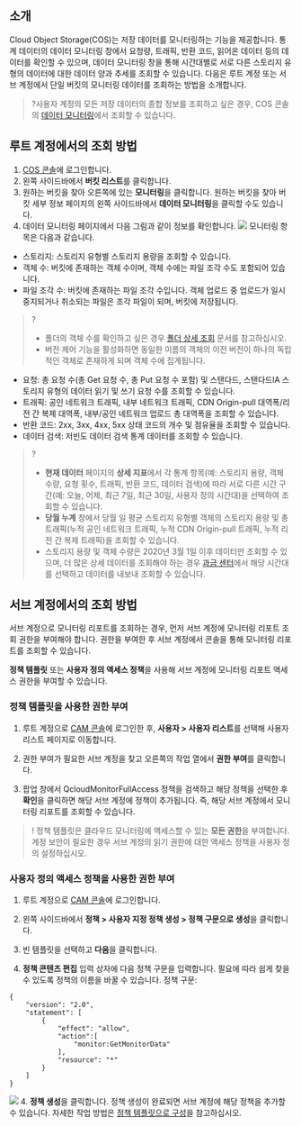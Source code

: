 ## 소개

Cloud Object Storage(COS)는 저장 데이터를 모니터링하는 기능을 제공합니다. 통계 데이터의 데이터 모니터링 창에서 요청량, 트래픽, 반환 코드, 읽어온 데이터 등의 데이터를 확인할 수 있으며, 데이터 모니터링 창을 통해 시간대별로 서로 다른 스토리지 유형의 데이터에 대한 데이터 양과 추세를 조회할 수 있습니다. 다음은 루트 계정 또는 서브 계정에서 단일 버킷의 모니터링 데이터를 조회하는 방법을 소개합니다.

>?사용자 계정의 모든 저장 데이터의 종합 정보를 조회하고 싶은 경우, COS 콘솔의 [데이터 모니터링](https://console.cloud.tencent.com/cos5/monitor/overview)에서 조회할 수 있습니다.


## 루트 계정에서의 조회 방법

1. [COS 콘솔](https://console.cloud.tencent.com/cos5)에 로그인합니다.
2. 왼쪽 사이드바에서 **버킷 리스트**를 클릭합니다.
3. 원하는 버킷을 찾아 오른쪽에 있는 **모니터링**을 클릭합니다.
원하는 버킷을 찾아 버킷 세부 정보 페이지의 왼쪽 사이드바에서 **데이터 모니터링**을 클릭할 수도 있습니다.
4. 데이터 모니터링 페이지에서 다음 그림과 같이 정보를 확인합니다.
![](https://main.qcloudimg.com/raw/2af3c5e7b113003ca1379547903751ed.png)
모니터링 항목은 다음과 같습니다.
 - 스토리지: 스토리지 유형별 스토리지 용량을 조회할 수 있습니다.
 - 객체 수: 버킷에 존재하는 객체 수이며, 객체 수에는 파일 조각 수도 포함되어 있습니다.
 - 파일 조각 수: 버킷에 존재하는 파일 조각 수입니다. 객체 업로드 중 업로드가 일시 중지되거나 취소되는 파일은 조각 파일이 되며, 버킷에 저장됩니다.
>?
>- 폴더의 객체 수를 확인하고 싶은 경우 [폴더 상세 조회](https://intl.cloud.tencent.com/document/product/436/31633) 문서를 참고하십시오.
>- 버전 제어 기능을 활성화하면 동일한 이름의 객체의 이전 버전이 하나의 독립적인 객체로 존재하게 되며 객체 수에 집계됩니다.
>
 - 요청: 총 요청 수(총 Get 요청 수, 총 Put 요청 수 포함) 및 스탠다드, 스탠다드IA 스토리지 유형의 데이터 읽기 및 쓰기 요청 수를 조회할 수 있습니다.
 - 트래픽: 공인 네트워크 트래픽, 내부 네트워크 트래픽, CDN Origin-pull 대역폭/리전 간 복제 대역폭, 내부/공인 네트워크 업로드 총 대역폭을 조회할 수 있습니다.
 - 반환 코드: 2xx, 3xx, 4xx, 5xx 상태 코드의 개수 및 점유율을 조회할 수 있습니다.
 - 데이터 검색: 저빈도 데이터 검색 통계 데이터를 조회할 수 있습니다.
>?
>- **현재 데이터** 페이지의 **상세 지표**에서 각 통계 항목(예: 스토리지 용량, 객체 수량, 요청 횟수, 트래픽, 반환 코드, 데이터 검색)에 따라 서로 다른 시간 구간(예: 오늘, 어제, 최근 7일, 최근 30일, 사용자 정의 시간대)을 선택하여 조회할 수 있습니다.
>- **당월 누계** 창에서 당월 일 평균 스토리지 유형별 객체의 스토리지 용량 및 총 트래픽(누적 공인 네트워크 트래픽, 누적 CDN Origin-pull 트래픽, 누적 리전 간 복제 트래픽)을 조회할 수 있습니다.
>- 스토리지 용량 및 객체 수량은 2020년 3월 1일 이후 데이터만 조회할 수 있으며, 더 많은 상세 데이터를 조회해야 하는 경우 [과금 센터](https://console.cloud.tencent.com/expense/bill/dosageDownload)에서 해당 시간대를 선택하고 데이터를 내보내 조회할 수 있습니다.
>

## 서브 계정에서의 조회 방법

서브 계정으로 모니터링 리포트를 조회하는 경우, 먼저 서브 계정에 모니터링 리포트 조회 권한을 부여해야 합니다. 권한을 부여한 후 서브 계정에서 콘솔을 통해 모니터링 리포트를 조회할 수 있습니다.

**정책 템플릿** 또는 **사용자 정의 액세스 정책**을 사용해 서브 계정에 모니터링 리포트 액세스 권한을 부여할 수 있습니다.


<a id="celie"></a>
### 정책 템플릿을 사용한 권한 부여

1. 루트 계정으로 [CAM 콘솔](https://console.cloud.tencent.com/cam)에 로그인한 후, **사용자 > 사용자 리스트**를 선택해 사용자 리스트 페이지로 이동합니다.
2. 권한 부여가 필요한 서브 계정을 찾고 오른쪽의 작업 열에서 **권한 부여**를 클릭합니다.

3. 팝업 창에서 QcloudMonitorFullAccess 정책을 검색하고 해당 정책을 선택한 후 **확인**을 클릭하면 해당 서브 계정에 정책이 추가됩니다. 즉, 해당 서브 계정에서 모니터링 리포트를 조회할 수 있습니다.

>! 정책 템플릿은 클라우드 모니터링에 액세스할 수 있는 **모든 권한**을 부여합니다. 계정 보안이 필요한 경우 서브 계정의 읽기 권한에 대한 액세스 정책을 사용자 정의 설정하십시오.
>

### 사용자 정의 액세스 정책을 사용한 권한 부여

1. 루트 계정으로 [CAM 콘솔](https://console.cloud.tencent.com/cam)에 로그인합니다.
2. 왼쪽 사이드바에서 **정책 > 사용자 지정 정책 생성 > 정책 구문으로 생성**을 클릭합니다.
3. 빈 템플릿을 선택하고 **다음**을 클릭합니다.

4. **정책 콘텐츠 편집** 입력 상자에 다음 정책 구문을 입력합니다.
필요에 따라 쉽게 찾을 수 있도록 정책의 이름을 바꿀 수 있습니다.
정책 구문:
```shell
{
    "version": "2.0",
    "statement": [
        {
            "effect": "allow",
            "action":[
                "monitor:GetMonitorData"
            ],
            "resource": "*"
        }
    ]
}
```
![](https://main.qcloudimg.com/raw/f6a4b0d8573745139beb03cdb3a1b3ec.png)
4. **정책 생성**을 클릭합니다.
정책 생성이 완료되면 서브 계정에 해당 정책을 추가할 수 있습니다. 자세한 작업 방법은 [정책 템플릿으로 구성](#celie)을 참고하십시오.

